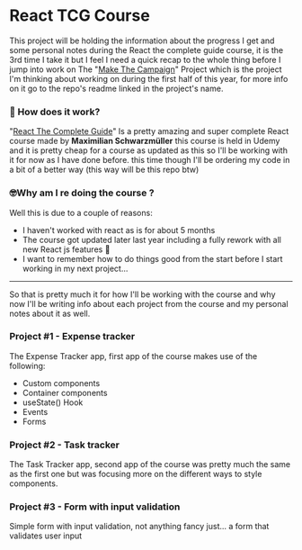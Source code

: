 # React TCG Course
This project will be holding the information about the progress I get and some personal notes during the React the complete guide course, it is the 3rd time I take it but I feel I need  a quick recap to the whole thing before I jump into work on The "[Make The Campaign](https://github.com/JorchCortez)" Project which is the project I'm thinking about working on during the first half of this year, for more info on it go to the repo's readme linked in the project's name.

### 🤔 How does it work?
"[React The Complete Guide](https://www.udemy.com/share/101Wby3@fD0HMF6FMFZkKlb94peOViIMwmsMyVS8rrPX6HL6kaQ4RKxJaSDq1vQ_Wl-PfDB5/)" Is a pretty amazing and super complete React course made by **Maximilian Schwarzmüller** this course is held in Udemy and it is pretty cheap for a course as updated as this so I'll be working with it for now as I have done before. this time though I'll be ordering my code in a bit of a better way (this way will be this repo btw)

### 🤓Why am I re doing the course ?
Well this is due to a couple of reasons:
- I haven't worked with react as is for about 5 months
- The course got updated later last year including a fully rework with all new React js features 🤩
- I want to remember how to do things good from the start before I start working in my next project...
- --- 
So that is pretty much it for how I'll be working with the course and why now I'll be writing info about each project from the course and my personal notes about it as well.


### Project  #1 - Expense tracker
The Expense Tracker app, first app of the course makes use of the following:
- Custom components
- Container components
- useState() Hook
- Events
- Forms

### Project  #2 - Task tracker
The Task Tracker app, second app of the course was pretty much the same as the first one but was focusing more on the different ways to style components.

### Project #3 - Form with input validation
Simple form with input validation, not anything fancy just... a form that validates user input

